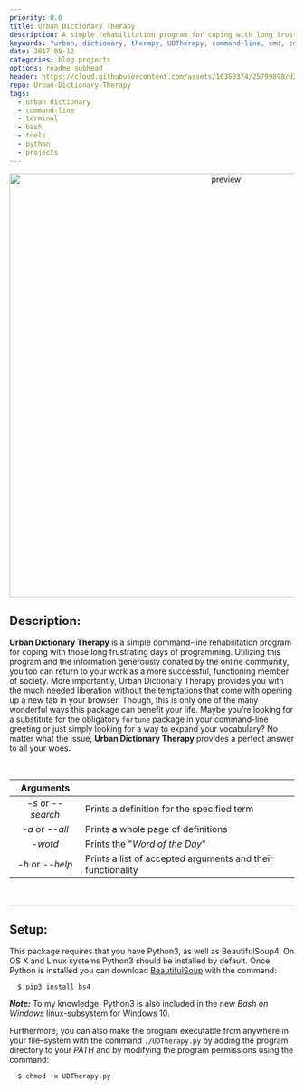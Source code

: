 ```yaml
---
priority: 0.6
title: Urban Dictionary Therapy
description: A simple rehabilitation program for coping with long frustrating days of programming
keywords: "urban, dictionary, therapy, UDTherapy, command-line, cmd, command, prompt, terminal, bash, unix, tool, script, funny, web, scraper, python, , windows, OSX, linux, jekyll, blog, github"
date: 2017-05-12
categories: blog projects
options: readme subhead
header: https://cloud.githubusercontent.com/assets/16360374/25799898/d2fe937e-339b-11e7-81a5-b70a54b580d9.png
repo: Urban-Dictionary-Therapy
tags:
  - urban dictionary
  - command-line
  - terminal
  - bash
  - tools
  - python
  - projects
---
```


<p align="center">
  <img src="https://cloud.githubusercontent.com/assets/16360374/25802132/cfcd58de-33a5-11e7-8cf8-81f18f6f7af8.png" width="750" alt="preview"/>
</p>

## Description:
**Urban Dictionary Therapy** is a simple command-line rehabilitation program for coping with those long frustrating days of programming. Utilizing this program and the information generously donated by the online community, you too can return to your work as a more successful, functioning member of society. More importantly, Urban Dictionary Therapy provides you with the much needed liberation without the temptations that come with opening up a new tab in your browser.
Though, this is only one of the many wonderful ways this package can benefit your life. Maybe you&rsquo;re looking for a substitute for the obligatory ```fortune``` package in your command-line greeting or just simply looking for a way to expand your vocabulary?
No matter what the issue, **Urban Dictionary Therapy** provides a perfect answer to all your woes.

<br>

| Arguments          |                                                             |
|:-------------:|-------------------------------------------------------------|
| *-s* or *--search* |          Prints a definition for the specified term         |
|  *-a* or *--all*  |              Prints a whole page of definitions             |
|        *-wotd*        |              Prints the "*Word of the Day*"       |
|  *-h* or *--help* | Prints a list of accepted arguments and their functionality |

<br>

------

## Setup:
This package requires that you have Python3, as well as BeautifulSoup4. On OS X and Linux systems Python3 should be installed by default. Once Python is installed you can download [BeautifulSoup](https://www.crummy.com/software/BeautifulSoup/) with the command:
```shell
  $ pip3 install bs4
```
***Note:*** To my knowledge, Python3 is also included in the new *Bash on Windows* linux-subsystem for Windows 10.


Furthermore, you can also make the program executable from anywhere in your file&ndash;system with the command `./UDTherapy.py` by adding the program directory to your *PATH* and by modifying the program permissions using the command:
```shell
  $ chmod +x UDTherapy.py
```

<br><br>
